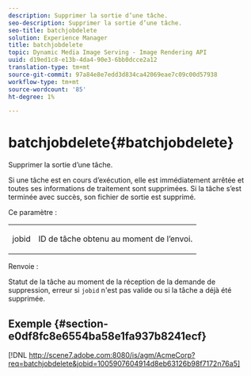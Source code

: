 ```yaml
---
description: Supprimer la sortie d’une tâche.
seo-description: Supprimer la sortie d’une tâche.
seo-title: batchjobdelete
solution: Experience Manager
title: batchjobdelete
topic: Dynamic Media Image Serving - Image Rendering API
uuid: d19ed1c8-e13b-4da4-90e3-6bb0dcce2a12
translation-type: tm+mt
source-git-commit: 97a84e8e7edd3d834ca42069eae7c09c00d57938
workflow-type: tm+mt
source-wordcount: '85'
ht-degree: 1%

---
```



# batchjobdelete{#batchjobdelete}

Supprimer la sortie d’une tâche.

Si une tâche est en cours d’exécution, elle est immédiatement arrêtée et toutes ses informations de traitement sont supprimées. Si la tâche s’est terminée avec succès, son fichier de sortie est supprimé.

Ce paramètre :

<table id="simpletable_AACB976615FF4888A0816328DC48DCA3"> 
 <tr class="strow"> 
  <td class="stentry"> <p><span class="codeph"> jobid</span> </p> </td> 
  <td class="stentry"> <p>ID de tâche obtenu au moment de l’envoi. </p></td> 
 </tr> 
</table>

Renvoie :

Statut de la tâche au moment de la réception de la demande de suppression, erreur si `jobid` n&#39;est pas valide ou si la tâche a déjà été supprimée.

## Exemple {#section-e0df8fc8e6554ba58e1fa937b8241ecf}

[!DNL http://scene7.adobe.com:8080/is/agm/AcmeCorp?req=batchjobdelete&jobid=1005907604914d8eb63126b98f7172n76a5]
